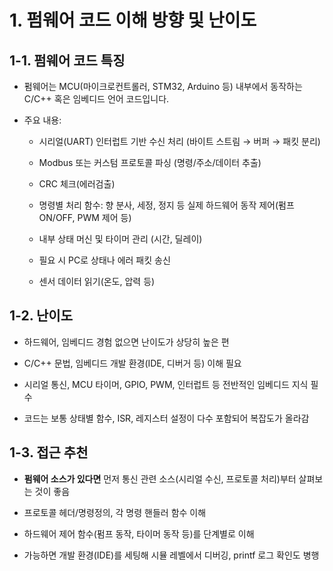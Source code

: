 
# 1. 펌웨어 코드 이해 방향 및 난이도

## 1-1. 펌웨어 코드 특징

- 펌웨어는 MCU(마이크로컨트롤러, STM32, Arduino 등) 내부에서 동작하는 C/C++ 혹은 임베디드 언어 코드입니다.
    
- 주요 내용:
    
    - 시리얼(UART) 인터럽트 기반 수신 처리 (바이트 스트림 → 버퍼 → 패킷 분리)
        
    - Modbus 또는 커스텀 프로토콜 파싱 (명령/주소/데이터 추출)
        
    - CRC 체크(에러검출)
        
    - 명령별 처리 함수: 향 분사, 세정, 정지 등 실제 하드웨어 동작 제어(펌프 ON/OFF, PWM 제어 등)
        
    - 내부 상태 머신 및 타이머 관리 (시간, 딜레이)
        
    - 필요 시 PC로 상태나 에러 패킷 송신
        
    - 센서 데이터 읽기(온도, 압력 등)
        

## 1-2. 난이도

- 하드웨어, 임베디드 경험 없으면 난이도가 상당히 높은 편
    
- C/C++ 문법, 임베디드 개발 환경(IDE, 디버거 등) 이해 필요
    
- 시리얼 통신, MCU 타이머, GPIO, PWM, 인터럽트 등 전반적인 임베디드 지식 필수
    
- 코드는 보통 상태별 함수, ISR, 레지스터 설정이 다수 포함되어 복잡도가 올라감
    

## 1-3. 접근 추천

- **펌웨어 소스가 있다면** 먼저 통신 관련 소스(시리얼 수신, 프로토콜 처리)부터 살펴보는 것이 좋음
    
- 프로토콜 헤더/명령정의, 각 명령 핸들러 함수 이해
    
- 하드웨어 제어 함수(펌프 동작, 타이머 동작 등)를 단계별로 이해
    
- 가능하면 개발 환경(IDE)를 세팅해 시뮬 레벨에서 디버깅, printf 로그 확인도 병행
    

